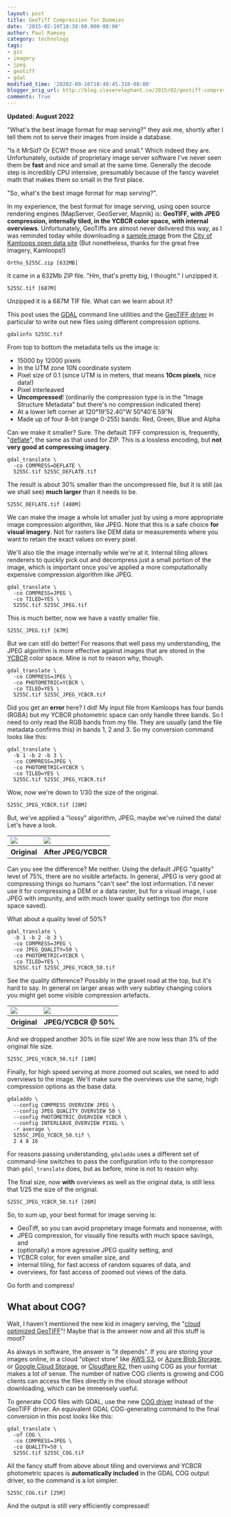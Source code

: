 ```yaml
---
layout: post
title: GeoTiff Compression for Dummies
date: '2015-02-19T10:38:00.000-08:00'
author: Paul Ramsey
category: technology
tags:
- gis
- imagery
- jpeg
- geotiff
- gdal
modified_time: '20202-09-16T10:40:45.310-08:00'
blogger_orig_url: http://blog.cleverelephant.ca/2015/02/geotiff-compression-for-dummies.html
comments: True
---
```


**Updated: August 2022**

"What's the best image format for map serving?" they ask me, shortly after I tell them not to serve their images from inside a database. 

"Is it MrSid? Or ECW? those are nice and small." Which indeed they are. Unfortunately, outside of proprietary image server software I've never seen them be **fast** and nice and small at the same time. Generally the decode step is incredibly CPU intensive, presumably because of the fancy wavelet math that makes them so small in the first place.

"So, what's the best image format for map serving?".

In my experience, the best format for image serving, using open source rendering engines (MapServer, GeoServer, Mapnik) is: **GeoTIFF, with JPEG compression, internally tiled, in the YCBCR color space, with internal overviews**. Unfortunately, GeoTiffs are almost never delivered this way, as I was reminded today while downloading a [sample image](https://geoprodsvr.kamloops.ca/Opendata/Ortho/Tif/2020/Ortho_5255C.zip) from the [City of Kamloops open data site](https://mydata-kamloops.opendata.arcgis.com/search?tags=Orthophoto) (But nonetheless, thanks for the great free imagery, Kamloops!)

    Ortho_5255C.zip [632MB]

It came in a 632Mb ZIP file. "Hm, that's pretty big, I thought." I unzipped it.

    5255C.tif [687M]

Unzipped it is a 687M TIF file. What can we learn about it?

This post uses the [GDAL](https://gdal.org) command line utilities and the [GeoTIFF driver](https://gdal.org/drivers/raster/gtiff.html) in particular to write out new files using different compression options.

    gdalinfo 5255C.tif

From top to bottom the metadata tells us the image is:

* 15000 by 12000 pixels
* In the UTM zone 10N coordinate system
* Pixel size of 0.1 (since UTM is in meters, that means **10cm pixels**, nice data!)
* Pixel interleaved
* **Uncompressed**! (ordinarily the compression type is in the "Image Structure Metadata" but there's no compression indicated there)
* At a lower left corner at 120°19'52.40"W 50°40'6.59"N
* Made up of four 8-bit (range 0-255) bands: Red, Green, Blue and Alpha

Can we make it smaller? Sure. The default TIFF compression is, frequently, "[deflate](http://en.wikipedia.org/wiki/Huffman_coding)", the same as that used for ZIP. This is a lossless encoding, but **not very good at compressing imagery**. 

    gdal_translate \
      -co COMPRESS=DEFLATE \
      5255C.tif 5255C_DEFLATE.tif

The result is about 30% smaller than the uncompressed file, but it is still (as we shall see) **much larger** than it needs to be.

    5255C_DEFLATE.tif [488M]

We can make the image a whole lot smaller just by using a more appropriate image compression algorithm, like JPEG. Note that this is a safe choice **for visual imagery**. Not for rasters like DEM data or measurements where you want to retain the exact values on every pixel.

We'll also tile the image internally while we're at it. Internal tiling allows renderers to quickly pick out and decompress just a small portion of the image, which is important once you've applied a more computationally expensive compression algorithm like JPEG.

    gdal_translate \
      -co COMPRESS=JPEG \
      -co TILED=YES \
      5255C.tif 5255C_JPEG.tif

This is much better, now we have a vastly smaller file.

    5255C_JPEG.tif [67M]

But we can still do better! For reasons that well pass my understanding, the JPEG algorithm is more effective against images that are stored in the [YCBCR](http://en.wikipedia.org/wiki/YCbCr) color space. Mine is not to reason why, though.

    gdal_translate \
      -co COMPRESS=JPEG \
      -co PHOTOMETRIC=YCBCR \
      -co TILED=YES \
      5255C.tif 5255C_JPEG_YCBCR.tif

Did you get an **error** here? I did! My input file from Kamloops has four bands (RGBA) but my YCBCR photometric space can only handle three bands. So I need to only read the RGB bands from my file. They are usually (and the file metadata confirms this) in bands 1, 2 and 3. So my conversion command looks like this:

    gdal_translate \
      -b 1 -b 2 -b 3 \
      -co COMPRESS=JPEG \
      -co PHOTOMETRIC=YCBCR \
      -co TILED=YES \
      5255C.tif 5255C_JPEG_YCBCR.tif
      
Wow, now we're down to 1/30 the size of the original.

    5255C_JPEG_YCBCR.tif [28M]

But, we've applied a "lossy" algorithm, JPEG, maybe we've ruined the data! Let's have a look.

<table border="0"><tr>
<td><img src="{{ site.images }}/2022/example_lzw.png" /></td>
<td><img src="{{ site.images }}/2022/example_jpg.png" /></td>
</tr><tr>
<th>Original</th>
<th>After JPEG/YCBCR</th>
</tr></table>

Can you see the difference? Me neither. Using the default JPEG "quality" level of 75%, there are no visible artefacts. In general, JPEG is very good at compressing things so humans "can't see" the lost information. I'd never use it for compressing a DEM or a data raster, but for a visual image, I use JPEG with impunity, and with much lower quality settings too (for more space saved).

What about a quality level of 50%?

    gdal_translate \
      -b 1 -b 2 -b 3 \
      -co COMPRESS=JPEG \
      -co JPEG_QUALITY=50 \
      -co PHOTOMETRIC=YCBCR \
      -co TILED=YES \
      5255C.tif 5255C_JPEG_YCBCR_50.tif

See the quality difference? Possibly in the gravel road at the top, but it's hard to say. In general on larger areas with very subtley changing colors you might get some visible compression artefacts.

<table border="0"><tr>
<td><img src="{{ site.images }}/2022/example2_raw.png" /></td>
<td><img src="{{ site.images }}/2022/example2_jpg50.png" /></td>
</tr><tr>
<th>Original</th>
<th>JPEG/YCBCR @ 50%</th>
</tr></table>

And we dropped another 30% in file size! We are now less than 3% of the original file size.

    5255C_JPEG_YCBCR_50.tif [18M]

Finally, for high speed serving at more zoomed out scales, we need to add overviews to the image. We'll make sure the overviews use the same, high compression options as the base data.

    gdaladdo \
      --config COMPRESS_OVERVIEW JPEG \
      --config JPEG_QUALITY_OVERVIEW 50 \
      --config PHOTOMETRIC_OVERVIEW YCBCR \
      --config INTERLEAVE_OVERVIEW PIXEL \
      -r average \
      5255C_JPEG_YCBCR_50.tif \
      2 4 8 16
      
For reasons passing understanding, `gdaladdo` uses a different set of command-line switches to pass the configuration info to the compressor than `gdal_translate` does, but as before, mine is not to reason why.

The final size, now **with** overviews as well as the original data, is still less that 1/25 the size of the original.

    5255C_JPEG_YCBCR_50.tif [26M]

So, to sum up, your best format for image serving is:

* GeoTiff, so you can avoid proprietary image formats and nonsense, with
* JPEG compression, for visually fine results with much space savings, and
* (optionally) a more agressive JPEG quality setting, and
* YCBCR color, for even smaller size, and
* internal tiling, for fast access of random squares of data, and
* overviews, for fast access of zoomed out views of the data.

Go forth and compress!

## What about COG?

Wait, I haven't mentioned the new kid in imagery serving, the "[cloud optimized GeoTIFF](https://www.cogeo.org/)"! Maybe that is the answer now and all this stuff is moot? 

As always in software, the answer is "it depends". If you are storing your images online, in a cloud "object store" like [AWS S3](https://aws.amazon.com/s3/), or [Azure Blob Storage](https://azure.microsoft.com/en-ca/services/storage/blobs/), or [Google Cloud Storage](https://cloud.google.com/storage/), or [Cloudfare R2](https://azure.microsoft.com/en-ca/services/storage/blobs/), then using COG as your format makes a lot of sense. The number of native COG clients is growing and COG clients can access the files directly in the cloud storage without downloading, which can be immensely useful.

To generate COG files with GDAL, use the new [COG driver](https://gdal.org/drivers/raster/cog.html) instead of the GeoTIFF driver. An equivalent GDAL COG-generating command to the final conversion in this post looks like this:

    gdal_translate \
      -of COG \
      -co COMPRESS=JPEG \
      -co QUALITY=50 \
      5255C.tif 5255C_COG.tif

All the fancy stuff from above about tiling and overviews and YCBCR photometric spaces is **automatically included** in the GDAL COG output driver, so the command is a lot simpler.

    5255C_COG.tif [25M]

And the output is still very efficiently compressed!

